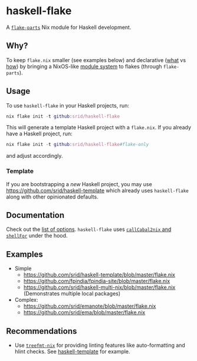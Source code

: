 # haskell-flake

A [`flake-parts`](https://flake.parts/) Nix module for Haskell development.

## Why?

To keep `flake.nix` smaller (see examples below) and declarative ([what](https://github.com/srid/emanote-template/blob/c955a08fa685adb2fb81c4d8cefac6e20f417fee/flake.nix#L19-L26) vs [how](https://github.com/srid/emanote-template/blob/78d64b6e1e3497e3bd97012d8bf6f8bd6ec9cdd3/flake.nix#L19-L57)) by bringing a NixOS-like [module system](https://nixos.org/manual/nixos/stable/index.html#sec-writing-modules) to flakes (through `flake-parts`).

## Usage

To use `haskell-flake` in your Haskell projects, run:

``` nix
nix flake init -t github:srid/haskell-flake
```

This will generate a template Haskell project with a `flake.nix`. If you already have a Haskell project, run:


``` nix
nix flake init -t github:srid/haskell-flake#flake-only
```

and adjust accordingly.

### Template

If you are bootstrapping a *new* Haskell project, you may use https://github.com/srid/haskell-template which already uses `haskell-flake` along with other opinionated defaults.

## Documentation

Check out the [list of options](https://flake.parts/options/haskell-flake.html). `haskell-flake` uses [`callCabal2nix` and `shellFor`](https://github.com/srid/haskell-multi-nix/blob/nixpkgs/flake.nix) under the hood.

## Examples

- Simple
  - https://github.com/srid/haskell-template/blob/master/flake.nix
  - https://github.com/fpindia/fpindia-site/blob/master/flake.nix
  - https://github.com/srid/haskell-multi-nix/blob/master/flake.nix (Demonstrates multiple local packages)
- Complex: 
  - https://github.com/srid/emanote/blob/master/flake.nix
  - https://github.com/srid/ema/blob/master/flake.nix

## Recommendations

- Use [`treefmt-nix`](https://github.com/numtide/treefmt-nix#flake-parts) for providing linting features like auto-formatting and hlint checks. See [haskell-template](https://github.com/srid/haskell-template) for example.

